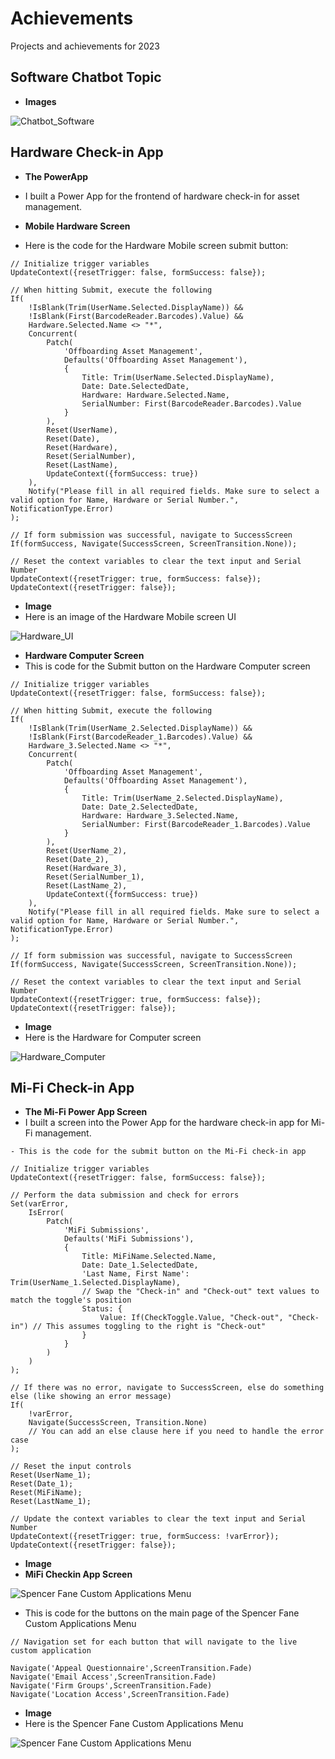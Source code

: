# Achievements
Projects and achievements for 2023

## Software Chatbot Topic

- **Images**

![Chatbot_Software](/Images/Chatbot_Software.PNG)

## Hardware Check-in App
- **The PowerApp**
- I built a Power App for the frontend of hardware check-in for asset management.

- **Mobile Hardware Screen**
- Here is the code for the Hardware Mobile screen submit button:

```
// Initialize trigger variables
UpdateContext({resetTrigger: false, formSuccess: false});

// When hitting Submit, execute the following
If(
    !IsBlank(Trim(UserName.Selected.DisplayName)) && 
    !IsBlank(First(BarcodeReader.Barcodes).Value) && 
    Hardware.Selected.Name <> "*",
    Concurrent(
        Patch(
            'Offboarding Asset Management',
            Defaults('Offboarding Asset Management'),
            {
                Title: Trim(UserName.Selected.DisplayName),
                Date: Date.SelectedDate,
                Hardware: Hardware.Selected.Name,
                SerialNumber: First(BarcodeReader.Barcodes).Value
            }
        ),
        Reset(UserName),
        Reset(Date),
        Reset(Hardware),
        Reset(SerialNumber),
        Reset(LastName),
        UpdateContext({formSuccess: true})
    ),
    Notify("Please fill in all required fields. Make sure to select a valid option for Name, Hardware or Serial Number.", NotificationType.Error)
);

// If form submission was successful, navigate to SuccessScreen
If(formSuccess, Navigate(SuccessScreen, ScreenTransition.None));

// Reset the context variables to clear the text input and Serial Number
UpdateContext({resetTrigger: true, formSuccess: false});
UpdateContext({resetTrigger: false});
```

- **Image**
- Here is an image of the Hardware Mobile screen UI

![Hardware_UI](/Images/Hardware_UI.PNG)

- **Hardware Computer Screen**
- This is code for the Submit button on the Hardware Computer screen

```
// Initialize trigger variables
UpdateContext({resetTrigger: false, formSuccess: false});

// When hitting Submit, execute the following
If(
    !IsBlank(Trim(UserName_2.Selected.DisplayName)) && 
    !IsBlank(First(BarcodeReader_1.Barcodes).Value) && 
    Hardware_3.Selected.Name <> "*",
    Concurrent(
        Patch(
            'Offboarding Asset Management',
            Defaults('Offboarding Asset Management'),
            {
                Title: Trim(UserName_2.Selected.DisplayName),
                Date: Date_2.SelectedDate,
                Hardware: Hardware_3.Selected.Name,
                SerialNumber: First(BarcodeReader_1.Barcodes).Value
            }
        ),
        Reset(UserName_2),
        Reset(Date_2),
        Reset(Hardware_3),
        Reset(SerialNumber_1),
        Reset(LastName_2),
        UpdateContext({formSuccess: true})
    ),
    Notify("Please fill in all required fields. Make sure to select a valid option for Name, Hardware or Serial Number.", NotificationType.Error)
);

// If form submission was successful, navigate to SuccessScreen
If(formSuccess, Navigate(SuccessScreen, ScreenTransition.None));

// Reset the context variables to clear the text input and Serial Number
UpdateContext({resetTrigger: true, formSuccess: false});
UpdateContext({resetTrigger: false});

```

- **Image**
- Here is the Hardware for Computer screen

![Hardware_Computer](/Images/Hardware_Computer.PNG)

## Mi-Fi Check-in App
- **The Mi-Fi Power App Screen**
- I built a screen into the Power App for the hardware check-in app for Mi-Fi management.
```
- This is the code for the submit button on the Mi-Fi check-in app

// Initialize trigger variables
UpdateContext({resetTrigger: false, formSuccess: false});

// Perform the data submission and check for errors
Set(varError, 
    IsError(
        Patch(
            'MiFi Submissions', 
            Defaults('MiFi Submissions'),
            {
                Title: MiFiName.Selected.Name,
                Date: Date_1.SelectedDate,
                'Last Name, First Name': Trim(UserName_1.Selected.DisplayName),
                // Swap the "Check-in" and "Check-out" text values to match the toggle's position
                Status: {
                    Value: If(CheckToggle.Value, "Check-out", "Check-in") // This assumes toggling to the right is "Check-out"
                }
            }
        )
    )
);

// If there was no error, navigate to SuccessScreen, else do something else (like showing an error message)
If(
    !varError,
    Navigate(SuccessScreen, Transition.None)
    // You can add an else clause here if you need to handle the error case
);

// Reset the input controls
Reset(UserName_1);
Reset(Date_1);
Reset(MiFiName);
Reset(LastName_1);

// Update the context variables to clear the text input and Serial Number
UpdateContext({resetTrigger: true, formSuccess: !varError});
UpdateContext({resetTrigger: false});

```
- **Image**
- **MiFi Checkin App Screen**

![Spencer Fane Custom Applications Menu](/Images/MiFi_Checkin_App.PNG)


  
- This is code for the buttons on the main page of the Spencer Fane Custom Applications Menu

```
// Navigation set for each button that will navigate to the live custom application

Navigate('Appeal Questionnaire',ScreenTransition.Fade)
Navigate('Email Access',ScreenTransition.Fade)
Navigate('Firm Groups',ScreenTransition.Fade)
Navigate('Location Access',ScreenTransition.Fade)
```
- **Image**
- Here is the Spencer Fane Custom Applications Menu

![Spencer Fane Custom Applications Menu](/Images/SF_Custom_Apps_Menu.PNG)
